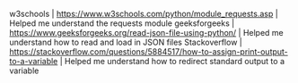 w3schools | https://www.w3schools.com/python/module_requests.asp | Helped me understand the requests module
geeksforgeeks | https://www.geeksforgeeks.org/read-json-file-using-python/ | Helped me understand how to read and load in JSON files
Stackoverflow | https://stackoverflow.com/questions/5884517/how-to-assign-print-output-to-a-variable | Helped me understand how to redirect standard output to a variable
